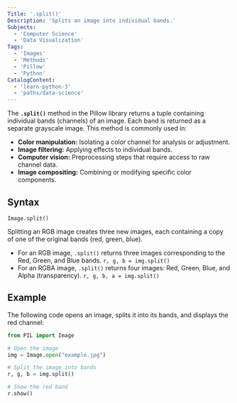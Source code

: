 ```yaml
---
Title: '.split()' 
Description: 'Splits an image into individual bands.' 
Subjects: 
  - 'Computer Science'
  - 'Data Visualization'
Tags:
  - 'Images'
  - 'Methods' 
  - 'Pillow'
  - 'Python'
CatalogContent: 
  - 'learn-python-3'
  - 'paths/data-science'
---
```


The **`.split()`** method in the Pillow library returns a tuple containing individual bands (channels) of an image. Each band is returned as a separate grayscale image. This method is commonly used in:
- **Color manipulation:** Isolating a color channel for analysis or adjustment.
- **Image filtering:** Applying effects to individual bands.
- **Computer vision:** Preprocessing steps that require access to raw channel data.
- **Image compositing:** Combining or modifying specific color components.

## Syntax

```pseudo
Image.split()
```

Splitting an RGB image creates three new images, each containing a copy of one of the original bands (red, green, blue).
- For an RGB image, `.split()` returns three images corresponding to the Red, Green, and Blue bands. `r, g, b = img.split()`
- For an RGBA image, `.split()` returns four images: Red, Green, Blue, and Alpha (transparency). `r, g, b, a = img.split()`

## Example

The following code opens an image, splits it into its bands, and displays the red channel:

```py
from PIL import Image

# Open the image
img = Image.open("example.jpg")

# Split the image into bands
r, g, b = img.split()

# Show the red band
r.show()
```

